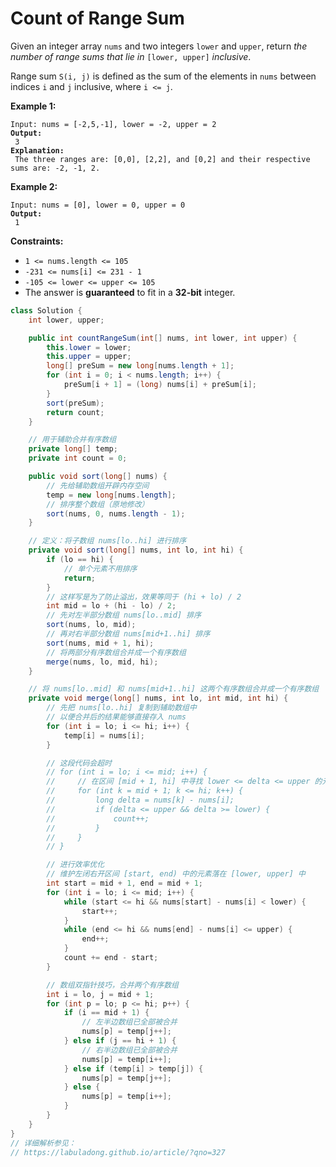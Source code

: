 # Count of Range Sum

Given an integer array `nums` and two integers `lower` and `upper`, return _the number of range sums that lie in_ `[lower, upper]` _inclusive_.

Range sum `S(i, j)` is defined as the sum of the elements in `nums` between indices `i` and `j` inclusive, where `i <= j`.

&#x20;

**Example 1:**

<pre><code>Input: nums = [-2,5,-1], lower = -2, upper = 2
<strong>Output:
</strong> 3
<strong>Explanation:
</strong> The three ranges are: [0,0], [2,2], and [0,2] and their respective sums are: -2, -1, 2.
</code></pre>

**Example 2:**

<pre><code>Input: nums = [0], lower = 0, upper = 0
<strong>Output:
</strong> 1
</code></pre>

&#x20;

**Constraints:**

* `1 <= nums.length <= 105`
* `-231 <= nums[i] <= 231 - 1`
* `-105 <= lower <= upper <= 105`
* The answer is **guaranteed** to fit in a **32-bit** integer.

```java
class Solution {
    int lower, upper;

    public int countRangeSum(int[] nums, int lower, int upper) {
        this.lower = lower;
        this.upper = upper;
        long[] preSum = new long[nums.length + 1];
        for (int i = 0; i < nums.length; i++) {
            preSum[i + 1] = (long) nums[i] + preSum[i];
        }
        sort(preSum);
        return count;
    }

    // 用于辅助合并有序数组
    private long[] temp;
    private int count = 0;

    public void sort(long[] nums) {
        // 先给辅助数组开辟内存空间
        temp = new long[nums.length];
        // 排序整个数组（原地修改）
        sort(nums, 0, nums.length - 1);
    }

    // 定义：将子数组 nums[lo..hi] 进行排序
    private void sort(long[] nums, int lo, int hi) {
        if (lo == hi) {
            // 单个元素不用排序
            return;
        }
        // 这样写是为了防止溢出，效果等同于 (hi + lo) / 2
        int mid = lo + (hi - lo) / 2;
        // 先对左半部分数组 nums[lo..mid] 排序
        sort(nums, lo, mid);
        // 再对右半部分数组 nums[mid+1..hi] 排序
        sort(nums, mid + 1, hi);
        // 将两部分有序数组合并成一个有序数组
        merge(nums, lo, mid, hi);
    }

    // 将 nums[lo..mid] 和 nums[mid+1..hi] 这两个有序数组合并成一个有序数组
    private void merge(long[] nums, int lo, int mid, int hi) {
        // 先把 nums[lo..hi] 复制到辅助数组中
        // 以便合并后的结果能够直接存入 nums
        for (int i = lo; i <= hi; i++) {
            temp[i] = nums[i];
        }

        // 这段代码会超时
        // for (int i = lo; i <= mid; i++) {
        //     // 在区间 [mid + 1, hi] 中寻找 lower <= delta <= upper 的元素
        //     for (int k = mid + 1; k <= hi; k++) {
        //         long delta = nums[k] - nums[i];
        //         if (delta <= upper && delta >= lower) {
        //             count++;
        //         }
        //     }
        // }

        // 进行效率优化
        // 维护左闭右开区间 [start, end) 中的元素落在 [lower, upper] 中
        int start = mid + 1, end = mid + 1;
        for (int i = lo; i <= mid; i++) {
            while (start <= hi && nums[start] - nums[i] < lower) {
                start++;
            }
            while (end <= hi && nums[end] - nums[i] <= upper) {
                end++;
            }
            count += end - start;
        }

        // 数组双指针技巧，合并两个有序数组
        int i = lo, j = mid + 1;
        for (int p = lo; p <= hi; p++) {
            if (i == mid + 1) {
                // 左半边数组已全部被合并
                nums[p] = temp[j++];
            } else if (j == hi + 1) {
                // 右半边数组已全部被合并
                nums[p] = temp[i++];
            } else if (temp[i] > temp[j]) {
                nums[p] = temp[j++];
            } else {
                nums[p] = temp[i++];
            }
        }
    }
}
// 详细解析参见：
// https://labuladong.github.io/article/?qno=327

```
